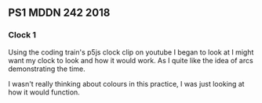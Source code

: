 ## PS1 MDDN 242 2018

### Clock 1

Using the coding train's p5js clock clip on youtube I began to look at I might want my clock to look and how it would work. As I quite like the idea of arcs demonstrating the time.

I wasn't really thinking about colours in this practice, I was just looking at how it would function.
